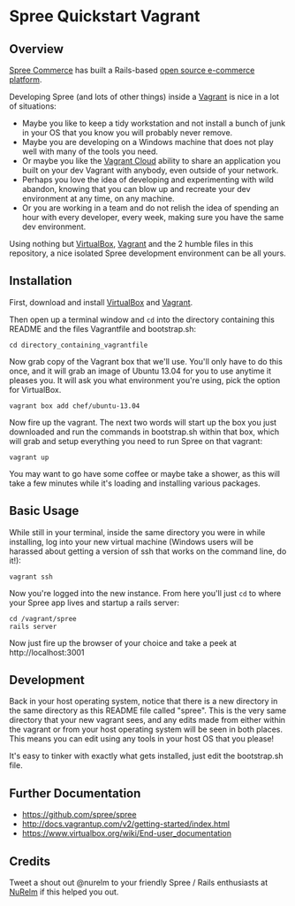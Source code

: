 # Spree Quickstart Vagrant

## Overview
[Spree Commerce](http://www.spreecommerce.com/) has built a Rails-based [open source e-commerce platform](http://github.com/spree/spree).

Developing Spree (and lots of other things) inside a [Vagrant](http://www.vagrantup.com) is nice in a lot of situations:

- Maybe you like to keep a tidy workstation and not install a bunch of junk in your OS that you know you will probably never remove.
- Maybe you are developing on a Windows machine that does not play well with many of the tools you need.
- Or maybe you like the [Vagrant Cloud](https://vagrantcloud.com/) ability to share an application you built on your dev Vagrant with anybody, even outside of your network.
- Perhaps you love the idea of developing and experimenting with wild abandon, knowing that you can blow up and recreate your dev environment at any time, on any machine.
- Or you are working in a team and do not relish the idea of spending an hour with every developer, every week, making sure you have the same dev environment.

Using nothing but [VirtualBox](http://www.virtualbox.org), [Vagrant](http://www.vagrantup.com) and
the 2 humble files in this repository, a nice isolated Spree development environment can be all yours.

## Installation
First, download and install [VirtualBox](http://www.virtualbox.org) and [Vagrant](http://www.vagrantup.com).

Then open up a terminal window and `cd` into the directory containing this README and the files Vagrantfile and bootstrap.sh:

    cd directory_containing_vagrantfile

Now grab copy of the Vagrant box that we'll use.  You'll only have to do this once, and it will grab an image of Ubuntu 13.04 for you to use anytime it pleases you. It will ask you what environment you're using, pick the option for VirtualBox.

    vagrant box add chef/ubuntu-13.04

Now fire up the vagrant. The next two words will start up the box you just downloaded and run the commands in bootstrap.sh within that box, which will grab and setup everything you need to run Spree on that vagrant:

    vagrant up

You may want to go have some coffee or maybe take a shower, as this will take a few minutes while it's loading and installing various packages.

## Basic Usage
While still in your terminal, inside the same directory you were in while installing, log into your new virtual machine (Windows users will be harassed about getting a version of ssh that works on the command line, do it!):

    vagrant ssh

Now you're logged into the new instance.  From here you'll just `cd` to where your Spree app lives and startup a rails server:

    cd /vagrant/spree
    rails server

Now just fire up the browser of your choice and take a peek at http://localhost:3001

## Development
Back in your host operating system, notice that there is a new directory in the same directory as this README file called "spree".  This is the very same directory that your new vagrant sees, and any edits made from either within the vagrant or from your host operating system will be seen in both places. This means you can edit using any tools in your host OS that you please!

It's easy to tinker with exactly what gets installed, just edit the bootstrap.sh file.

## Further Documentation
- https://github.com/spree/spree
- http://docs.vagrantup.com/v2/getting-started/index.html
- https://www.virtualbox.org/wiki/End-user_documentation

## Credits
Tweet a shout out @nurelm to your friendly Spree / Rails enthusiasts at [NuRelm](http://www.nurelm.com) if this helped you out.
